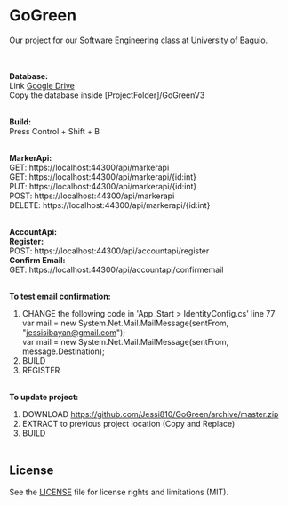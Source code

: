 # GoGreen
Our project for our Software Engineering class at University of Baguio.<br /><br /><br />

<strong>Database:</strong><br />
Link <a href="https://drive.google.com/open?id=0B8rI4Zs60vLCQ1dqb1UwNGNPeWc">Google Drive</a><br />
Copy the database inside [ProjectFolder]/GoGreenV3<br /><br />

<strong>Build:</strong><br />
Press Control + Shift + B<br /><br />

<strong>MarkerApi:</strong><br />
GET:	  https://localhost:44300/api/markerapi<br />
GET:	  https://localhost:44300/api/markerapi/{id:int}<br />
PUT:	  https://localhost:44300/api/markerapi/{id:int}<br />
POST:	  https://localhost:44300/api/markerapi<br />
DELETE:	https://localhost:44300/api/markerapi/{id:int}<br /><br />

<strong>AccountApi:</strong><br />
<strong>Register:</strong><br />
POST: https://localhost:44300/api/accountapi/register<br />
<strong>Confirm Email:</strong><br />
GET: https://localhost:44300/api/accountapi/confirmemail<br /><br />

<strong>To test email confirmation:</strong><br />
1. CHANGE the following code in 'App_Start > IdentityConfig.cs' line 77<br />
var mail = new System.Net.Mail.MailMessage(sentFrom, "jessisibayan@gmail.com");<br />
var mail = new System.Net.Mail.MailMessage(sentFrom, message.Destination);<br />
2. BUILD<br />
3. REGISTER<br /><br />

<strong>To update project:</strong><br />
1. DOWNLOAD https://github.com/Jessi810/GoGreen/archive/master.zip<br />
2. EXTRACT to previous project location (Copy and Replace)<br />
3. BUILD<br /><br />

## License

See the [LICENSE](LICENSE.md) file for license rights and limitations (MIT).
